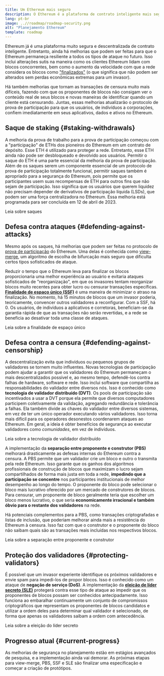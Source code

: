 ```yaml
---
title: Um Ethereum mais seguro
description: O Ethereum é a plataforma de contrato inteligente mais segura e descentralizada que existe. Entretanto, ainda existem melhorias que podem ser feitas para que o Ethereum permaneça resiliente a qualquer nível de ataque no futuro.
lang: pt-br
image: ..//roadmap/roadmap-security.png
alt: "Planejamento Ethereum"
template: roadmap
---
```


Ethereum já é uma plataforma muito segura e descentralizada de contrato inteligente. Entretanto, ainda há melhorias que podem ser feitas para que o Ethereum permaneça resiliente a todos os tipos de ataque no futuro. Isso inclui alterações sutis na maneira como os clientes Ethereum lidam com blocos concorrentes, bem como o aumento da velocidade com que a rede considera os blocos como ["finalizados"](/developers/docs/consensus-mechanisms/pos/#finality) (o que significa que não podem ser alterados sem perdas econômicas extremas para um invasor).

Há também melhorias que tornam as transações de censura muito mais difíceis, fazendo com que os proponentes de blocos não consigam ver o conteúdo real de seus blocos e novas maneiras de identificar quando um cliente está censurando. Juntas, essas melhorias atualizarão o protocolo de prova de participação para que os usuários, de indivíduos a corporações, confiem imediatamente em seus aplicativos, dados e ativos no Ethereum.

## Saque de staking {#staking-withdrawals}

A melhoria da prova de trabalho para a prova de participação começou com a "participação" de ETHs dos pioneiros do Ethereum em um contrato de depósito. Esse ETH é utilizado para proteger a rede. Entretanto, esse ETH ainda não pode ser desbloqueado e devolvido aos usuários. Permitir o saque do ETH é uma parte essencial da melhoria da prova de participação. Além de os saques serem um componente essencial de um protocolo de prova de participação totalmente funcional, permitir saques também é apropriado para a segurança do Ethereum, pois permite que os participantes usem suas recompensas de ETH para outros fins que não sejam de participação. Isso significa que os usuários que querem liquidez não precisam depender de derivativos de participação líquida (LSDs), que podem ser uma força centralizadora no Ethereum. Essa melhoria está programada para ser concluída em 12 de abril de 2023.

<ButtonLink variant="outline-color" to="/staking/withdrawals/">Leia sobre saques</ButtonLink>

## Defesa contra ataques {#defending-against-attacks}

Mesmo após os saques, há melhorias que podem ser feitas no protocolo de [prova de participação](/developers/docs/consensus-mechanisms/pos/) do Ethereum. Uma delas é conhecida como [view-merge](https://ethresear.ch/t/view-merge-as-a-replacement-for-proposer-boost/13739), um algoritmo de escolha de bifurcação mais seguro que dificulta certos tipos sofisticados de ataque.

Reduzir o tempo que o Ethereum leva para finalizar os blocos proporcionaria uma melhor experiência ao usuário e evitaria ataques sofisticados de "reorganização", em que os invasores tentam reorganizar blocos muito recentes para obter lucro ou censurar transações específicas. [**Finalidade de espaço único (SSF)**](/roadmap/single-slot-finality/) é uma maneira de minimizar o atraso na finalização. No momento, há 15 minutos de blocos que um invasor poderia, teoricamente, convencer outros validadores a reconfigurar. Com a SSF, há 0. Os usuários, de indivíduos a aplicativos e corretoras, beneficiam-se da garantia rápida de que as transações não serão revertidas, e a rede se beneficia ao desativar toda uma classe de ataques.

<ButtonLink variant="outline-color" to="/roadmap/single-slot-finality/">Leia sobre a finalidade de espaço único</ButtonLink>

## Defesa contra a censura {#defending-against-censorship}

A descentralização evita que indivíduos ou pequenos grupos de validadores se tornem muito influentes. Novas tecnologias de participação podem ajudar a garantir que os validadores do Ethereum permaneçam o mais descentralizados possível e, ao mesmo tempo, defendê-los contra falhas de hardware, software e rede. Isso inclui software que compartilha as responsabilidades do validador entre diversos nós. Isso é conhecido como **tecnologia de validador distribuído (DVT)**. Os pools de participação são incentivados a usar a DVT porque ela permite que diversos computadores participem coletivamente da validação, agregando redundância e tolerância a falhas. Ela também divide as chaves do validador entre diversos sistemas, em vez de ter um único operador executando vários validadores. Isso torna mais difícil para os operadores desonestos coordenarem ataques ao Ethereum. Em geral, a ideia é obter benefícios de segurança ao executar validadores como _comunidades_, em vez de indivíduos.

<ButtonLink variant="outline-color" to="/staking/dvt/">Leia sobre a tecnologia de validador distribuído</ButtonLink>

A implementação da **separação entre proponente e construtor (PBS)** melhorará drasticamente as defesas internas do Ethereum contra a censura. A PBS permite que um validador crie um bloco e outro o transmita pela rede Ethereum. Isso garante que os ganhos dos algoritmos profissionais de construção de blocos que maximizam o lucro sejam compartilhados de forma mais justa em toda a rede, **impedindo que a participação se concentre** nos participantes institucionais de melhor desempenho ao longo do tempo. O proponente do bloco pode selecionar o bloco mais lucrativo oferecido por um mercado de construtores de blocos. Para censurar, um proponente de bloco geralmente teria que escolher um bloco menos lucrativo, o que seria **economicamente irracional e também óbvio para o restante dos validadores** na rede.

Há potenciais complementos para a PBS, como transações criptografadas e listas de inclusão, que poderiam melhorar ainda mais a resistência do Ethereum à censura. Isso faz com que o construtor e o proponente do bloco não saibam quais são as transações reais incluídas nos respectivos blocos.

<ButtonLink variant="outline-color" to="/roadmap/pbs/">Leia sobre a separação entre proponente e construtor</ButtonLink>

## Proteção dos validadores {#protecting-validators}

É possível que um invasor experiente identifique os próximos validadores e envie spam para impedi-los de propor blocos. Isso é conhecido como um ataque de **negação de serviço (DoS)**. A implementação da [**eleição de líder secreto (SLE)**](/roadmap/secret-leader-election) protegerá contra esse tipo de ataque ao impedir que os proponentes de blocos possam ser conhecidos antecipadamente. Isso funciona ao embaralhar continuamente um conjunto de compromissos criptográficos que representam os proponentes de blocos candidatos e utilizar a ordem deles para determinar qual validador é selecionado, de forma que apenas os validadores saibam a ordem com antecedência.

<ButtonLink variant="outline-color" to="/roadmap/secret-leader-election">Leia sobre a eleição do líder secreto</ButtonLink>

## Progresso atual {#current-progress}

As melhorias de segurança no planejamento estão em estágios avançados de pesquisa, e a implementação ainda vai demorar. As próximas etapas para view-merge, PBS, SSF e SLE são finalizar uma especificação e começar a criação de protótipos.
